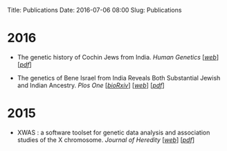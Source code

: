 Title: Publications
Date: 2016-07-06 08:00
Slug: Publications


# 2016

 * The genetic history of Cochin Jews from India. *Human Genetics* [[*web*](http://link.springer.com/article/10.1007/s00439-016-1698-y)] [[*pdf*](/papers/JHumGen-2016-Waldman-CochinJews.pdf)]

 * The genetics of Bene Israel from India Reveals Both Substantial Jewish and Indian Ancestry. *Plos One*  [[*bioRxiv*](http://biorxiv.org/content/early/2015/09/10/025809)] [[*web*](http://journals.plos.org/plosone/article?id=10.1371/journal.pone.0152056)] [[*pdf*](/papers/journal.pone.0152056.pdf)]


# 2015

 * XWAS : a software toolset for genetic data analysis and association studies of the X chromosome. *Journal of Heredity* [[*web*](http://jhered.oxfordjournals.org/content/106/5/666)] [[*pdf*](/papers/JHered-2015-Gao-666-71.pdf)]


